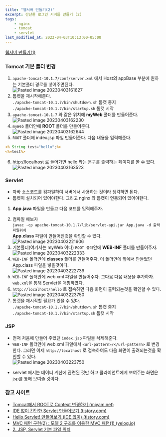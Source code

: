 ```yaml
---
title: "웹서버 만들기(2)"
excerpt: 간단한 로그인 서버를 만들기 (2)
tags:
    - nginx
    - tomcat
    - servlet
last_modified_at: 2023-04-03T10:13:00-05:00
---
```

[웹서버 만들기(1)](https://mingyu2.github.io/%EC%9B%B9%EC%84%9C%EB%B2%84%EA%B0%9C%EB%B0%9C1/)
### Tomcat 기본 폴더 변경
1. `apache-tomcat-10.1.7/conf/server.xml` 에서 Host의 appBase 부분에 원하는 기본폴더 경로를 넣어주면된다.<br>![Pasted image 20230403161627](https://user-images.githubusercontent.com/31990118/229538683-e88bd49c-0863-4b52-93e3-e1b8e668c13c.png)
2. 톰켓을 재시작해준다.<br>`./apache-tomcat-10.1.7/bin/shutdown.sh` 톰캣 중지<br>`./apache-tomcat-10.1.7/bin/startup.sh` 톰캣 시작
3. `apache-tomcat-10.1.7` 와 같은 위치에 **myWeb**  폴더를 만들어준다.<br>![Pasted image 20230403162230](https://user-images.githubusercontent.com/31990118/229538804-c61cf487-ff22-4ba3-afb8-7358bd3a6fc4.png)
4. `myWeb` 폴더안에 **ROOT** 폴더를 만들어준다.<br>![Pasted image 20230403162644](https://user-images.githubusercontent.com/31990118/229538910-1c718aca-5a81-4b2e-965e-4f0536657b41.png)
5. `ROOT` 폴더에 index.jsp 파일 만들어준다. 다음 내용을 입력해준다.
```jsp
<% String test="hello";%>
<%=test%>
```
6. http://localhost 로 들어가면 hello 라는 문구를 출력하는 페이지를 볼 수 있다. <br>![Pasted image 20230403163523](https://user-images.githubusercontent.com/31990118/229539147-895b04b6-10f6-4d36-912d-0ee78aa76b9f.png)

### Servlet
- 자바 소스코드를 컴파일하여 서버에서 사용하는 것이라 생각하면 된다.
- 톰켓이 설치되어 있어야한다. 그리고 nginx 와 톰캣이 연동되어 있어야한다.
1. **App.java** 파일을 만들고 다음 코드를 입력해주자.
<script src="https://gist.github.com/MinGyu2/25985c0a56f4b1d065ea3728c8e2ca7b.js"></script>
2. 컴파일 해보자<br>`javac -cp apache-tomcat-10.1.7/lib/servlet-api.jar App.java -d 출력파일위치`<br>**App.class** 파일이 만들어진것을 확인할 수 있다.<br>![Pasted image 20230403221606](https://user-images.githubusercontent.com/31990118/229539398-2ae422bf-460d-4391-90f9-ea0467a3676a.png)
3. 기본폴더(여기서는 myWeb 이다) `ROOT 폴더`안에 **WEB-INF** 폴더를 만들어주자.<br>![Pasted image 20230403222333](https://user-images.githubusercontent.com/31990118/229541020-b2f57225-18a5-4b72-8380-04e778e88839.png)
4. `WEB-INF` 폴더안에 **classes** 폴더를 만들어주자. 이 폴더안에 앞에서 만들었던 App.class 파일을 넣을것이다.<br>![Pasted image 20230403222739](https://user-images.githubusercontent.com/31990118/229541088-44173183-012a-4813-b25b-6edd46cca653.png)
5. `WEB-INF` 폴더안에 web.xml 파일을 만들어주자. 그다음 다음 내용을 추가하자. `web.xml`을 통해 Servlet을 매핑하였다.<br><script src="https://gist.github.com/MinGyu2/d0fb4b8d208eba837b98492a0f88086d.js"></script>
6. `http://localhost/hello` 로 접속하면 다음 화면이 출력되는것을 확인할 수 있다.<br>![Pasted image 20230403223750](https://user-images.githubusercontent.com/31990118/229541547-b6ab7b4c-6a49-40e8-a0a9-71a96e8a507f.png)
7. 톰캣을 재시작할 필요가 있을 수 있다.<br>`./apache-tomcat-10.1.7/bin/shutdown.sh` 톰캣 중지<br>`./apache-tomcat-10.1.7/bin/startup.sh` 톰캣 시작


### JSP
- 먼저 처음에 만들어 주었던 `index.jsp` 파일을 삭제해준다.
- `WEB-INF` 폴더안에 web.xml 파일에서 `<url-pattern>/</url-pattern>` 로 변경한다. 그러면 이제 `http://localhost` 로 접속하여도 다음 화면이 출려되는것을 확인할 수 있다.<br>![Pasted image 20230403223750](https://user-images.githubusercontent.com/31990118/229541717-36410547-aa40-4c98-8a70-f940e314268f.png)
<script src="https://gist.github.com/MinGyu2/3a6e85f36084a036ec177160a99558f3.js"></script>
- servlet 에서는 데이터 계산에 관련된 것만 하고 클라이언트에게 보여주는 화면은 jsp를 통해 보여줄 것이다.

### 참고 사이트
- [Tomcat에서 ROOT로 Context 변경하기 (miyam.net)](https://blog.miyam.net/116)
- [IDE 없이 간단한 Servlet 만들어보기 (tistory.com)](https://ddoongi.tistory.com/25)
- [Hello Servlet! 만들어보기 (IDE 없이) (tistory.com)](https://develop-writing.tistory.com/20)
- [MVC 패턴 구현(2) : 모델 2 구조를 이용한 MVC 패턴(1) (velog.io)](https://velog.io/@jsj3282/MVC-%ED%8C%A8%ED%84%B4-%EA%B5%AC%ED%98%842-%EB%AA%A8%EB%8D%B8-2-%EA%B5%AC%EC%A1%B0%EB%A5%BC-%EC%9D%B4%EC%9A%A9%ED%95%9C-MVC-%ED%8C%A8%ED%84%B4)
- [2. JSP, Servlet 기본 파일 위치](https://whitewing4139.tistory.com/261)